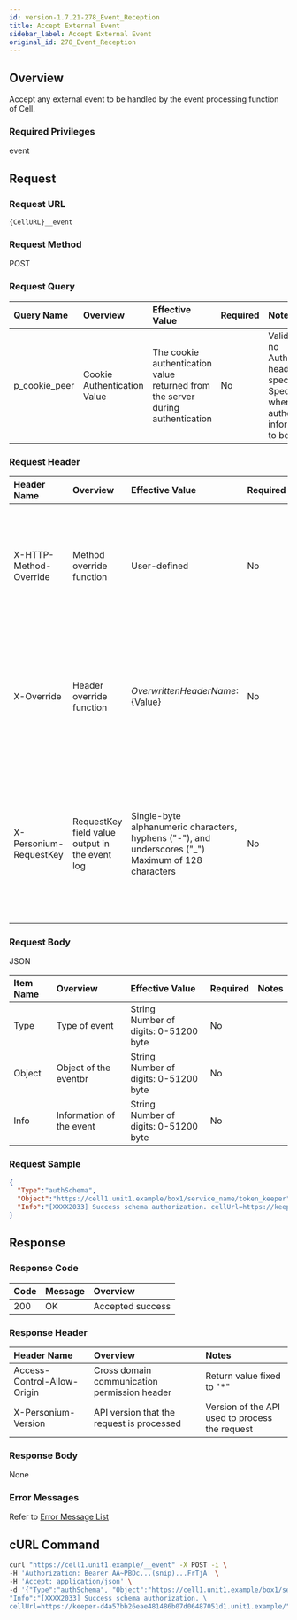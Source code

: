 ```yaml
---
id: version-1.7.21-278_Event_Reception
title: Accept External Event
sidebar_label: Accept External Event
original_id: 278_Event_Reception
---
```


## Overview

Accept any external event to be handled by the event processing function of Cell.

### Required Privileges

event

## Request

### Request URL

```
{CellURL}__event
```

### Request Method

POST

### Request Query

|Query Name|Overview|Effective Value|Required|Notes|
|:--|:--|:--|:--|:--|
|p_cookie_peer|Cookie Authentication Value|The cookie authentication value returned from the server during authentication|No|Valid only if no Authorization header specified<br>Specify this when cookie authentication information is to be used|

### Request Header

|Header Name|Overview|Effective Value|Required|Notes|
|:--|:--|:--|:--|:--|
|X-HTTP-Method-Override|Method override function|User-defined|No|If you specify this value when requesting with the POST method, the specified value will be used as a method.|
|X-Override|Header override function|${OverwrittenHeaderName}:${Value}|No|Overwrite normal HTTP header value. To overwrite multiple headers, specify multiple X-Override headers.|
|X-Personium-RequestKey|RequestKey field value output in the event log|Single-byte alphanumeric characters, hyphens ("-"), and underscores ("_")<br>Maximum of 128 characters|No|When not specified, default value given with ${4 digits}_${22 digits} Base64url characters format representing an UUID for each request|

### Request Body

JSON

|Item Name|Overview|Effective Value|Required|Notes|
|:--|:--|:--|:--|:--|
|Type|Type of event|String<br>Number of digits: 0&#45;51200 byte|No||
|Object|Object of the eventbr|String<br>Number of digits: 0&#45;51200 byte|No||
|Info|Information of the event|String<br>Number of digits: 0&#45;51200 byte|No||

### Request Sample

```JSON
{
  "Type":"authSchema",
  "Object":"https://cell1.unit1.example/box1/service_name/token_keeper",
  "Info":"[XXXX2033] Success schema authorization. cellUrl=https://keeper-d4a57bb26eae481486b07d06487051d1.unit1.example/"
}
```


## Response

### Response Code

|Code|Message|Overview|
|:--|:--|:--|
|200|OK|Accepted success|

### Response Header

|Header Name|Overview|Notes|
|:--|:--|:--|
|Access-Control-Allow-Origin|Cross domain communication permission header|Return value fixed to "*"|
|X-Personium-Version|API version that the request is processed|Version of the API used to process the request|

### Response Body

None

### Error Messages

Refer to [Error Message List](004_Error_Messages.md)

## cURL Command
```sh
curl "https://cell1.unit1.example/__event" -X POST -i \
-H 'Authorization: Bearer AA~PBDc...(snip)...FrTjA' \
-H 'Accept: application/json' \
-d '{"Type":"authSchema", "Object":"https://cell1.unit1.example/box1/service_name/token_keeper", \
"Info":"[XXXX2033] Success schema authorization. \
cellUrl=https://keeper-d4a57bb26eae481486b07d06487051d1.unit1.example/"}'
```


